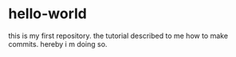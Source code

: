 # hello-world
this is my first repository.
the tutorial described to me how to make commits. hereby i m doing so.
